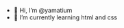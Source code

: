 - 👋 Hi, I’m @yamatium
- 🌱 I’m currently learning html and css 

<!---
yamatium/yamatium is a ✨ special ✨ repository because its `README.md` (this file) appears on your GitHub profile.
You can click the Preview link to take a look at your changes.
--->
